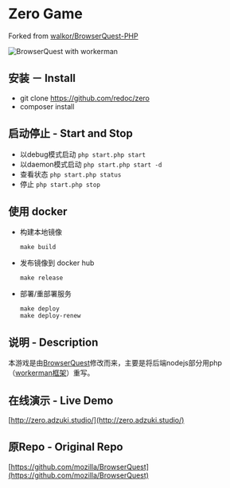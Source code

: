 # Zero Game
Forked from [walkor/BrowserQuest-PHP](https://github.com/walkor/BrowserQuest-PHP)

![BrowserQuest with workerman](https://github.com/walkor/BrowserQuest-PHP/blob/master/Web/img/screenshot.jpg?raw=true)


## 安装 － Install
+   git clone https://github.com/redoc/zero
+   composer install 

## 启动停止 - Start and Stop
* 以debug模式启动 `php start.php start`  
* 以daemon模式启动 `php start.php start -d`
* 查看状态 `php start.php status`
* 停止 `php start.php stop`

## 使用 docker
* 构建本地镜像
  ```
  make build
  ```

* 发布镜像到 docker hub
  ```
  make release
  ```

* 部署/重部署服务
  ```
  make deploy
  make deploy-renew
  ```
 
 

## 说明 - Description
本游戏是由[BrowserQuest](https://github.com/mozilla/BrowserQuest)修改而来，主要是将后端nodejs部分用php（[workerman框架](https://github.com/walkor/workerman)）重写。

## 在线演示 - Live Demo
[http://zero.adzuki.studio/](http://zero.adzuki.studio/)

## 原Repo - Original Repo
[https://github.com/mozilla/BrowserQuest](https://github.com/mozilla/BrowserQuest)
